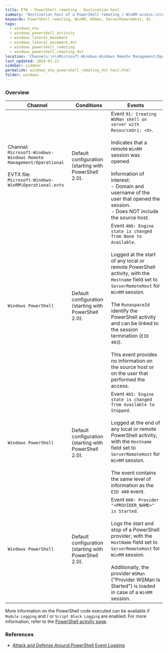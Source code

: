 ```yaml
---
title: ETW - PowerShell remoting - Destination host
summary: 'Destination host of a PowerShell remoting / WinRM access.\n\nMain events:\n\nChannel: Microsoft-Windows-Windows Remote Management/Operational.\nEvent ID 91: "Creating WSMan shell on server with ResourceUri: <X>".'
keywords: PowerShell remoting, WinRM, WSMan, ServerRemoteHost, 91
tags:
  - windows_etw
  - windows_powershell_activity
  - windows_lateral_movement
  - windows_lateral_movement_dst
  - windows_powershell_remoting
  - windows_powershell_remoting_dst
location: 'Channels:\n\nMicrosoft-Windows-Windows Remote Management/Operational.\nEvent: 91.\n\nWindows PowerShell.\nEvents: 400, 403, 600.\nWith the HostName field set to "ServerRemoteHost".'
last_updated: 2024-01-22
sidebar: sidebar
permalink: windows_etw_powershell_remoting_dst_host.html
folder: windows
---
```


### Overview

| Channel | Conditions | Events |
|---------|------------|--------|
| Channel: <br> `Microsoft-Windows-Windows Remote Management/Operational` <br><br> EVTX file: <br> `Microsoft-Windows-WinRM\Operational.evtx` | Default configuration (starting with PowerShell 2.0). | Event `91: Creating WSMan shell on server with ResourceUri: <X>`. <br><br> Indicates that a remote `WinRM` session was opened. <br><br> Information of interest: <br> - Domain and username of the user that opened the session. <br> - Does NOT include the source host. |
| `Windows PowerShell` | Default configuration (starting with PowerShell 2.0). | Event `400: Engine state is changed from None to Available`. <br><br> Logged at the start of any local or remote PowerShell activity, with the `Hostname` field set to `ServerRemoteHost` for `WinRM` session. <br><br> The `RunaspaceId` identify the PowerShell activity and can be linked to the session termination (`EID 403`). <br><br> This event provides no information on the source host or on the user that performed the access. |
| `Windows PowerShell` | Default configuration (starting with PowerShell 2.0). | Event `403: Engine state is changed from Available to Stopped`. <br><br> Logged at the end of any local or remote PowerShell activity, with the `Hostname` field set to `ServerRemoteHost` for `WinRM` session. <br><br> The event contains the same level of information as the `EID 400` event. |
| `Windows PowerShell` | Default configuration (starting with PowerShell 2.0). | Event `600: Provider "<PROVIDER_NAME>" is Started`. <br><br> Logs the start and stop of a PowerShell provider, with the `HostName` field set to `ServerRemoteHost` for `WinRM` session. <br><br> Additionally, the provider `WSMan` ("Provider WSMan Is Started") is loaded in case of a `WinRM` session. |

More information on the PowerShell code executed can be available if
`Module Logging` and / or `Script Block Logging` are enabled. For more
information, refer to the [PowerShell activity page](./etw_powershell.md).

### References

  - [Attack and Defense Around PowerShell Event Logging](https://nsfocusglobal.com/Attack-and-Defense-Around-PowerShell-Event-Logging/)
